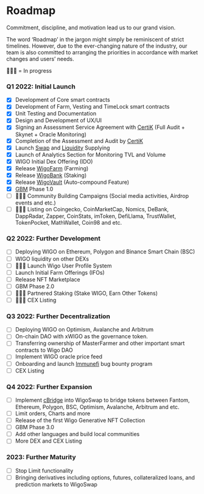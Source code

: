 # Roadmap

Commitment, discipline, and motivation lead us to our grand vision.&#x20;

The word ‘Roadmap’ in the jargon might simply be reminiscent of strict timelines. However, due to the ever-changing nature of the industry, our team is also committed to arranging the priorities in accordance with market changes and users’ needs.&#x20;

👨🏻‍💻 = In progress

### Q1 2022: Initial Launch

* [x] Development of Core smart contracts
* [x] Development of Farm, Vesting and TimeLock smart contracts
* [x] َUnit Testing and Documentation
* [x] Design and Development of UX/UI
* [x] Signing an Assessment Service Agreement with [CertiK](https://certik.com) (Full Audit + Skynet + Oracle Monitoring)
* [x] Completion of the Assessment and Audit by [CertiK](https://certik.com)
* [x] Launch [Swap](products/swap/) and [Liquidity](products/liquidity-pools/) Supplying
* [x] Launch of Analytics Section for Monitoring TVL and Volume
* [x] WIGO Initial Dex Offering (IDO)
* [x] Release [WigoFarm](products/wigofarm/) (Farming)
* [x] Release [WigoBank](products/wigobank/) (Staking)
* [x] Release [WigoVault](products/wigobank/automatic-vs.-standard.md) (Auto-compound Feature)
* [x] [GBM](tokenomics/gamified-burning-mechanism-gbm.md) Phase 1.0
* [ ] 👨🏻‍💻 Community Building Campaigns (Social media activities, Airdrop events and etc.)
* [ ] 👨🏻‍💻 Listing on Coingecko, CoinMarketCap, Nomics, DeBank, DappRadar,  Zapper, CoinStats, imToken, DefiLlama, TrustWallet, TokenPocket, MathWallet, Coin98 and etc.

### Q2 2022: Further Development

* [ ] Deploying WIGO on Ethereum, Polygon and Binance Smart Chain (BSC)
* [ ] WIGO liquidity on other DEXs
* [ ] 👨🏻‍💻 Launch Wigo User Profile System
* [ ] Launch Initial Farm Offerings (IFOs)
* [ ] Release NFT Marketplace
* [ ] GBM Phase 2.0
* [ ] 👨🏻‍💻 Partnered Staking (Stake WIGO, Earn Other Tokens)
* [ ] 👨🏻‍💻 CEX Listing

### Q3 2022: Further Decentralization

* [ ] Deploying WIGO on Optimism, Avalanche and Arbitrum
* [ ] On-chain DAO with xWIGO as the governance token.
* [ ] Transferring ownership of MasterFarmer and other important smart contracts to Wigo DAO
* [ ] Implement WIGO oracle price feed
* [ ] Onboarding and launch [Immunefi](https://immunefi.com) bug bounty program
* [ ] CEX Listing

### Q4 2022: Further Expansion

* [ ] Implement [cBridge](https://cbridge.celer.network) into WigoSwap to bridge tokens between Fantom, Ethereum, Polygon, BSC, Optimism, Avalanche, Arbitrum and etc.
* [ ] Limit orders, Charts and more
* [ ] Release of the first Wigo Generative NFT Collection
* [ ] GBM Phase 3.0
* [ ] Add other languages and build local communities
* [ ] More DEX and CEX Listing

### 2023: Further Maturity

* [ ] Stop Limit functionality
* [ ] Bringing derivatives including options, futures, collateralized loans, and prediction markets to WigoSwap&#x20;
